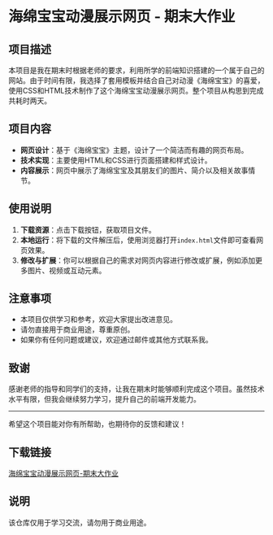 # 海绵宝宝动漫展示网页 - 期末大作业

## 项目描述

本项目是我在期末时根据老师的要求，利用所学的前端知识搭建的一个属于自己的网站。由于时间有限，我选择了套用模板并结合自己对动漫《海绵宝宝》的喜爱，使用CSS和HTML技术制作了这个海绵宝宝动漫展示网页。整个项目从构思到完成共耗时两天。

## 项目内容

- **网页设计**：基于《海绵宝宝》主题，设计了一个简洁而有趣的网页布局。
- **技术实现**：主要使用HTML和CSS进行页面搭建和样式设计。
- **内容展示**：网页中展示了海绵宝宝及其朋友们的图片、简介以及相关故事情节。

## 使用说明

1. **下载资源**：点击下载按钮，获取项目文件。
2. **本地运行**：将下载的文件解压后，使用浏览器打开`index.html`文件即可查看网页效果。
3. **修改与扩展**：你可以根据自己的需求对网页内容进行修改或扩展，例如添加更多图片、视频或互动元素。

## 注意事项

- 本项目仅供学习和参考，欢迎大家提出改进意见。
- 请勿直接用于商业用途，尊重原创。
- 如果你有任何问题或建议，欢迎通过邮件或其他方式联系我。

## 致谢

感谢老师的指导和同学们的支持，让我在期末时能够顺利完成这个项目。虽然技术水平有限，但我会继续努力学习，提升自己的前端开发能力。

---

希望这个项目能对你有所帮助，也期待你的反馈和建议！

## 下载链接
[海绵宝宝动漫展示网页-期末大作业](https://pan.quark.cn/s/05099711e5d9)

## 说明

该仓库仅用于学习交流，请勿用于商业用途。
